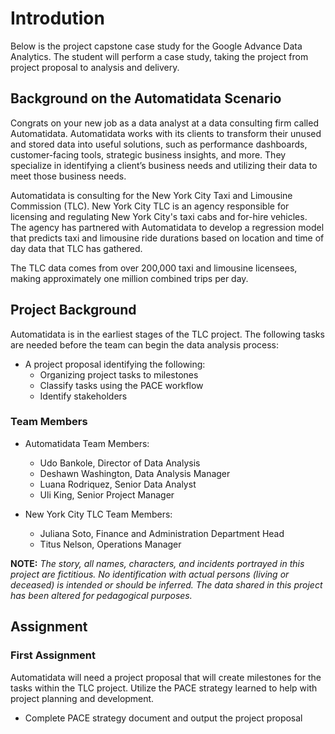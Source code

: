 # Introdution
Below is the project capstone case study for the Google Advance Data Analytics. The student will perform a case study, taking the project from project proposal to analysis and delivery.

## Background on the Automatidata Scenario
Congrats on your new job as a data analyst at a data consulting firm called Automatidata. Automatidata works with its clients to transform their unused and stored data into useful solutions, such as performance dashboards, customer-facing tools, strategic business insights, and more. They specialize in identifying a client’s business needs and utilizing their data to meet those business needs. 

Automatidata is consulting for the New York City Taxi and Limousine Commission (TLC). New York City TLC is an agency responsible for licensing and regulating New York City's taxi cabs and for-hire vehicles. The agency has partnered with Automatidata to develop a regression model that predicts taxi and limousine ride durations based on location and time of day data that TLC has gathered. 

The TLC data comes from over 200,000 taxi and limousine licensees, making approximately one million combined trips per day. 

## Project Background
Automatidata is in the earliest stages of the TLC project. The following tasks are needed before the team can begin the data analysis process:
* A project proposal identifying the following:
    + Organizing project tasks to milestones
    + Classify tasks using the PACE workflow
    + Identify stakeholders

### Team Members 
* Automatidata Team Members:
    + Udo Bankole, Director of Data Analysis
    + Deshawn Washington, Data Analysis Manager
    + Luana Rodriquez, Senior Data Analyst
    + Uli King, Senior Project Manager

* New York City TLC Team Members:
    + Juliana Soto, Finance and Administration Department Head
    + Titus Nelson, Operations Manager

**NOTE:** *The story, all names, characters, and incidents portrayed in this project are fictitious. No identification with actual persons (living or deceased) is intended or should be inferred. The data shared in this project has been altered for pedagogical purposes.*

## Assignment
### First Assignment
Automatidata will need a project proposal that will create milestones for the tasks within the TLC project. Utilize the PACE strategy learned to help with project planning and development.
* Complete PACE strategy document and output the project proposal